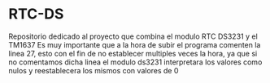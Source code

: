 # RTC-DS
Repositorio dedicado al proyecto que combina el modulo RTC DS3231 y el TM1637
Es muy importante que a la hora de subir el programa comenten la linea 27, esto con el fin de no establecer multiples veces la hora, ya que si no comentamos dicha linea el modulo ds3231 interpretara los valores como nulos y reestablecera los mismos con valores de 0
